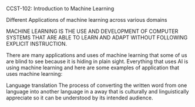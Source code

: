 CCST-102: Introduction to Machine Learning

Different Applications of machine learning across various domains

MACHINE LEARNING IS THE USE AND DEVELOPMENT OF COMPUTER SYSTEMS THAT ARE ABLE TO LEARN AND ADAPT WITHOUT FOLLOWING EXPLICIT INSTRUCTION.

There are many applications and uses of machine learning that some of us are blind to see because it is hiding in plain sight. Everything that uses AI is using machine learning and here are some examples of application that uses machine learning:

Language translation
The process of converting the written word from one language into another language in a away that is culturally and linguistically appreciate so it can be understood by its intended audience.


